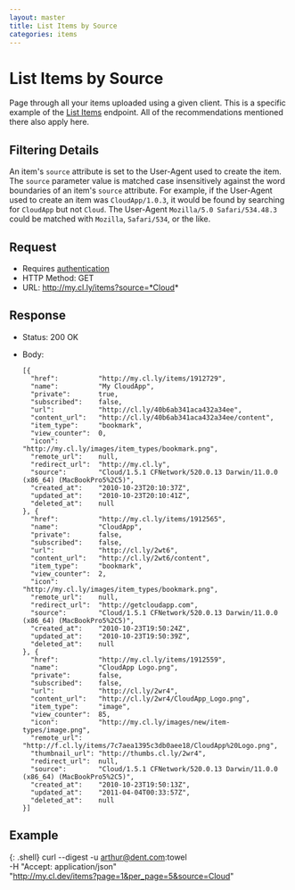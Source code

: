 ```yaml
---
layout: master
title: List Items by Source
categories: items
---
```


# List Items by Source

Page through all your items uploaded using a given client. This is a specific
example of the [List Items](/list-items) endpoint. All of the recommendations
mentioned there also apply here.

## Filtering Details

An item's `source` attribute is set to the User-Agent used to create the item.
The `source` parameter value is matched case insensitively against the word
boundaries of an item's `source` attribute. For example, if the User-Agent used
to create an item was `CloudApp/1.0.3`, it would be found by searching for
`CloudApp` but not `Cloud`. The User-Agent `Mozilla/5.0 Safari/534.48.3` could
be matched with `Mozilla`, `Safari/534`, or the like.

## Request

- Requires [authentication](/usage/#authentication)
- HTTP Method: GET
- URL: http://my.cl.ly/items?source=*Cloud*


## Response

- Status: 200 OK
- Body:

      [{
        "href":          "http://my.cl.ly/items/1912729",
        "name":          "My CloudApp",
        "private":       true,
        "subscribed":    false,
        "url":           "http://cl.ly/40b6ab341aca432a34ee",
        "content_url":   "http://cl.ly/40b6ab341aca432a34ee/content",
        "item_type":     "bookmark",
        "view_counter":  0,
        "icon":          "http://my.cl.ly/images/item_types/bookmark.png",
        "remote_url":    null,
        "redirect_url":  "http://my.cl.ly",
        "source":        "Cloud/1.5.1 CFNetwork/520.0.13 Darwin/11.0.0 (x86_64) (MacBookPro5%2C5)",
        "created_at":    "2010-10-23T20:10:37Z",
        "updated_at":    "2010-10-23T20:10:41Z",
        "deleted_at":    null
      }, {
        "href":          "http://my.cl.ly/items/1912565",
        "name":          "CloudApp",
        "private":       false,
        "subscribed":    false,
        "url":           "http://cl.ly/2wt6",
        "content_url":   "http://cl.ly/2wt6/content",
        "item_type":     "bookmark",
        "view_counter":  2,
        "icon":          "http://my.cl.ly/images/item_types/bookmark.png",
        "remote_url":    null,
        "redirect_url":  "http://getcloudapp.com",
        "source":        "Cloud/1.5.1 CFNetwork/520.0.13 Darwin/11.0.0 (x86_64) (MacBookPro5%2C5)",
        "created_at":    "2010-10-23T19:50:24Z",
        "updated_at":    "2010-10-23T19:50:39Z",
        "deleted_at":    null
      }, {
        "href":          "http://my.cl.ly/items/1912559",
        "name":          "CloudApp Logo.png",
        "private":       false,
        "subscribed":    false,
        "url":           "http://cl.ly/2wr4",
        "content_url":   "http://cl.ly/2wr4/CloudApp_Logo.png",
        "item_type":     "image",
        "view_counter":  85,
        "icon":          "http://my.cl.ly/images/new/item-types/image.png",
        "remote_url":    "http://f.cl.ly/items/7c7aea1395c3db0aee18/CloudApp%20Logo.png",
        "thumbnail_url": "http://thumbs.cl.ly/2wr4",
        "redirect_url":  null,
        "source":        "Cloud/1.5.1 CFNetwork/520.0.13 Darwin/11.0.0 (x86_64) (MacBookPro5%2C5)",
        "created_at":    "2010-10-23T19:50:13Z",
        "updated_at":    "2011-04-04T00:33:57Z",
        "deleted_at":    null
      }]

## Example

{: .shell}
    curl --digest -u arthur@dent.com:towel \
         -H "Accept: application/json" \
         "http://my.cl.dev/items?page=1&per_page=5&source=Cloud"
